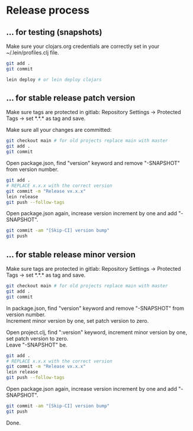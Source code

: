 # Release process 

## ... for testing (snapshots)

Make sure your clojars.org credentials are correctly set in your ~/.lein/profiles.clj file.

``` bash
git add .
git commit
```

``` bash
lein deploy # or lein deploy clojars
```

## ... for stable release patch version

Make sure tags are protected in gitlab:
Repository Settings -> Protected Tags -> set \*.\*.\* as tag and save.

Make sure all your changes are committed:
``` bash
git checkout main # for old projects replace main with master
git add .
git commit   
```

Open package.json, find "version" keyword and remove "-SNAPSHOT" from version number.

``` bash
git add .
# REPLACE x.x.x with the correct version
git commit -m "Release vx.x.x"
lein release
git push --follow-tags
```

Open package.json again, increase version increment by one and add "-SNAPSHOT".

``` bash
git commit -am "[Skip-CI] version bump"
git push
```

## ... for stable release minor version

Make sure tags are protected in gitlab:
Repository Settings -> Protected Tags -> set \*.\*.\* as tag and save.

``` bash
git checkout main # for old projects replace main with master
git add .
git commit 
```

In package.json, find "version" keyword and remove "-SNAPSHOT" from version number.  
Increment minor version by one, set patch version to zero.  

Open project.clj, find ":version" keyword, increment minor version by one, set patch version to zero.  
Leave "-SNAPSHOT" be.  

``` bash
git add .
# REPLACE x.x.x with the correct version
git commit -m "Release vx.x.x"
lein release
git push --follow-tags
```

Open package.json again, increase version increment by one and add "-SNAPSHOT".

``` bash
git commit -am "[Skip-CI] version bump"
git push
```

Done.
